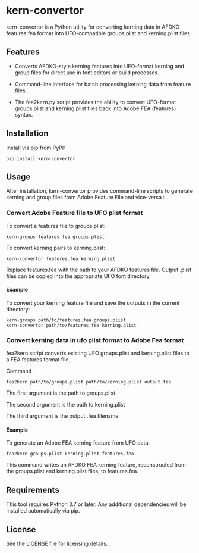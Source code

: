 # kern-convertor
kern-convertor is a Python utility for converting kerning data in AFDKO features.fea format into UFO-compatible groups.plist and kerning.plist files.

## Features
* Converts AFDKO-style kerning features into UFO-format kerning and group files for direct use in font editors or build processes.​

* Command-line interface for batch processing kerning data from feature files.​

* The fea2kern.py script provides the ability to convert UFO-format groups.plist and kerning.plist files back into Adobe FEA (features) syntax.


## Installation
Install via pip from PyPI:

```
pip install kern-convertor
```
## Usage
After installation, kern-convertor provides command-line scripts to generate kerning and group files from Adobe Feature File and vice-versa :
### Convert Adobe Feature file to UFO plist format
To convert a features file to groups.plist:

```
kern-groups features.fea groups.plist
```
To convert kerning pairs to kerning.plist:

```
kern-convertor features.fea kerning.plist
```
Replace features.fea with the path to your AFDKO features file. Output .plist files can be copied into the appropriate UFO font directory.​

#### Example
To convert your kerning feature file and save the outputs in the current directory:
```
kern-groups path/to/features.fea groups.plist
kern-convertor path/to/features.fea kerning.plist
```
### Convert kerning data in ufo plist format to Adobe Fea format

fea2kern script converts existing UFO groups.plist and kerning.plist files to a FEA features format file.

Command

`fea2kern path/to/groups.plist path/to/kerning.plist output.fea`

The first argument is the path to groups.plist

The second argument is the path to kerning.plist

The third argument is the output .fea filename

#### Example
To generate an Adobe FEA kerning feature from UFO data:

```
fea2kern groups.plist kerning.plist features.fea
```
This command writes an AFDKO FEA kerning feature, reconstructed from the groups.plist and kerning.plist files, to features.fea.

## Requirements
This tool requires Python 3.7 or later. Any additional dependencies will be installed automatically via pip.​

## License
See the LICENSE file for licensing details.

 

